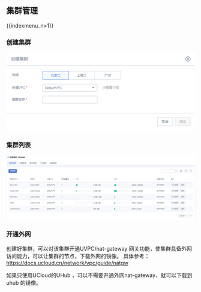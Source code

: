 ## 集群管理

{{indexmenu_n>1}}

### 创建集群

![](/images/guide/创建集群.png)

### 集群列表

![](/images/guide/集群列表2.png)

### 开通外网

创建好集群，可以对该集群开通UVPC/nat-gateway 网关功能，使集群具备外网访问能力，可以让集群的节点，下载外网的镜像。
具体参考：<https://docs.ucloud.cn/network/vpc/guide/natgw>

如果只使用UCloud的UHub ，可以不需要开通外网nat-gateway，就可以下载到uhub 的镜像。
